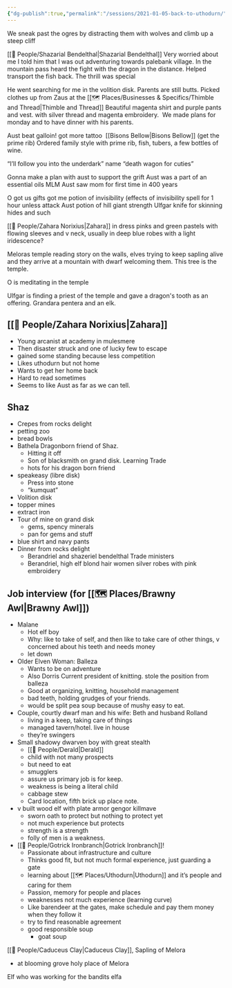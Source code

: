 ```yaml
---
{"dg-publish":true,"permalink":"/sessions/2021-01-05-back-to-uthodurn/"}
---
```


We sneak past the ogres by distracting them with wolves and climb up a steep cliff

[[🙋 People/Shazarial Bendelthal\|Shazarial Bendelthal]]
	Very worried about me
	I told him that I was out adventuring towards palebank village. In the mountain pass heard the fight with the dragon in the distance. Helped transport the fish back. The thrill was special

He went searching for me in the volition disk.
Parents are still butts.
Picked clothes up from Zaus at the [[🗺️ Places/Businesses & Specifics/Thimble and Thread\|Thimble and Thread]]
	Beautiful magenta shirt and purple pants and vest. with silver thread and magenta embroidery. 
We made plans for monday and to have dinner with his parents.

Aust beat galloin! got more tattoo 
[[Bisons Bellow\|Bisons Bellow]] (get the prime rib)
	Ordered family style with prime rib, fish, tubers, a few bottles of wine.

“I’ll follow you into the underdark”
name “death wagon for cuties”

Gonna make a plan with aust to support the grift
Aust was a part of an essential oils MLM
Aust saw mom for first time in 400 years

O got us gifts
	got me potion of invisibility (effects of invisibility spell for 1 hour unless attack
	Aust potion of hill giant strength
	Ulfgar knife for skinning hides and such

[[🙋 People/Zahara Norixius\|Zahara]] in dress pinks and green pastels with flowing sleeves and v neck, usually in deep blue robes with a light iridescence?

Meloras temple reading story on the walls, elves trying to keep sapling alive and they arrive at a mountain with dwarf welcoming them. This tree is the temple.

O is meditating in the temple

Ulfgar is finding a priest of the temple and gave a dragon's tooth as an offering. Grandara pentera and an elk. 
## [[🙋 People/Zahara Norixius\|Zahara]]
- Young arcanist at academy in mulesmere 
- Then disaster struck and one of lucky few to escape
- gained some standing because less competition
- Likes uthodurn but not home
- Wants to get her home back
- Hard to read sometimes
- Seems to like Aust as far as we can tell.
## Shaz
- Crepes from rocks delight
- petting zoo
- bread bowls
- Bathela Dragonborn friend of Shaz.
	- Hitting it off
	- Son of blacksmith on grand disk. Learning Trade
	- hots for his dragon born friend
- speakeasy (libre disk)
	- Press into stone
	- “kumquat”
- Volition disk
- topper mines
- extract iron
- Tour of mine on grand disk
	- gems, spency minerals
	- pan for gems and stuff
- blue shirt and navy pants
- Dinner from rocks delight
	- Berandriel and shazeriel bendelthal Trade ministers
	- Berandriel, high elf blond hair women silver robes with pink embroidery
## Job interview (for [[🗺️ Places/Brawny Awl\|Brawny Awl]])
- Malane
	- Hot elf boy
	- Why: like to take of self, and then like to take care of other things, v concerned about his teeth and needs money
	- let down
- Older Elven Woman: Balleza
	- Wants to be on adventure
	- Also Dorris Current president of knitting. stole the position from balleza
	- Good at organizing, knitting, household management
	- bad teeth, holding grudges of your friends.
	- would be split pea soup because of mushy easy to eat.
- Couple, courtly dwarf man and his wife: Beth and husband Rolland
	- living in a keep, taking care of things
	- managed tavern/hotel. live in house
	- they’re swingers
- Small shadowy dwarven boy with great stealth
    - [[🙋 People/Derald\|Derald]]
	- child with not many prospects
	- but need to eat
	- smugglers
	- assure us primary job is for keep.
	- weakness is being a literal child
	- cabbage stew
	- Card location, fifth brick up place note.
- v built wood elf with plate armor gengor killmave
	- sworn oath to protect but nothing to protect yet
	- not much experience but protects
	- strength is a strength 
	- folly of men is a weakness.
- [[🙋 People/Gotrick Ironbranch\|Gotrick Ironbranch]]!
	- Passionate about infrastructure and culture
	- Thinks good fit, but not much formal experience, just guarding a gate
	- learning about [[🗺️ Places/Uthodurn\|Uthodurn]] and it’s people and caring for them
	- Passion, memory for people and places
	- weaknesses not much experience (learning curve)
	- Like barendeer at the gates, make schedule and pay them money when they follow it
	- try to find reasonable agreement
    - good responsible soup
		- goat soup

[[🙋 People/Caduceus Clay\|Caduceus Clay]], Sapling of Melora
- at blooming grove holy place of Melora

Elf who was working for the bandits elfa